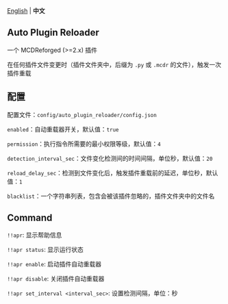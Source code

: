 [English](readme.md) | **中文**

Auto Plugin Reloader
-----

一个 MCDReforged (>=2.x) 插件

在任何插件文件变更时（插件文件夹中，后缀为 `.py` 或 `.mcdr` 的文件），触发一次插件重载

## 配置

配置文件：`config/auto_plugin_reloader/config.json`

`enabled`：自动重载器开关，默认值：`true`

`permission`：执行指令所需要的最小权限等级，默认值：`4`

`detection_interval_sec`：文件变化检测间的时间间隔，单位秒，默认值：`20`

`reload_delay_sec`：检测到文件变化后，触发插件重载前的延迟，单位秒，默认值：`1`

`blacklist`：一个字符串列表，包含会被该插件忽略的，插件文件夹中的文件名

## Command

`!!apr`: 显示帮助信息

`!!apr status`: 显示运行状态

`!!apr enable`: 启动插件自动重载器

`!!apr disable`: 关闭插件自动重载器

`!!apr set_interval <interval_sec>`: 设置检测间隔，单位：秒

